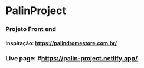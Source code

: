 # PalinProject
 
### Projeto Front end
#### Inspiração: https://palindromestore.com.br/

### Live page: #https://palin-project.netlify.app/ 
